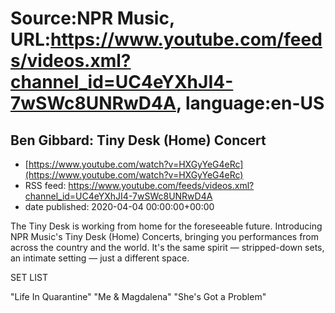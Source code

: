 # Source:NPR Music, URL:https://www.youtube.com/feeds/videos.xml?channel_id=UC4eYXhJI4-7wSWc8UNRwD4A, language:en-US

## Ben Gibbard: Tiny Desk (Home) Concert
 - [https://www.youtube.com/watch?v=HXGyYeG4eRc](https://www.youtube.com/watch?v=HXGyYeG4eRc)
 - RSS feed: https://www.youtube.com/feeds/videos.xml?channel_id=UC4eYXhJI4-7wSWc8UNRwD4A
 - date published: 2020-04-04 00:00:00+00:00

The Tiny Desk is working from home for the foreseeable future. Introducing NPR Music's Tiny Desk (Home) Concerts, bringing you performances from across the country and the world. It's the same spirit — stripped-down sets, an intimate setting — just a different space.



SET LIST

"Life In Quarantine"
"Me & Magdalena"
"She's Got a Problem"

